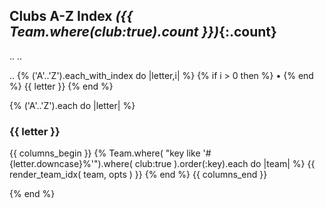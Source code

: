 ## Clubs A-Z Index _({{ Team.where(club:true).count }})_{:.count}

.. <!-- add/fix: add category for starting w/ non-letters e.g. digits -->
.. <!-- todo: add entries for synonims - how?? use see xxx  why?  why not? -->

.. <!-- use helper e.g. navbar_az( topic ) or similar ?? -->
{% ('A'..'Z').each_with_index do |letter,i| %}
  {% if i > 0 then %} • {% end %} {{ letter }}
{% end %}


{% ('A'..'Z').each do |letter| %}

### {{ letter }}

{{ columns_begin }}
{% Team.where( "key like '#{letter.downcase}%'").where( club:true ).order(:key).each do |team| %}
  {{ render_team_idx( team, opts ) }}
{% end %}
{{ columns_end }}

{% end %}
